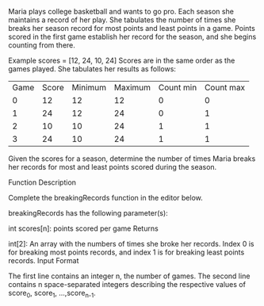 Maria plays college basketball and wants to go pro. Each season she maintains a record of her play. She tabulates the number of times she breaks her season record for most points and least points in a game. Points scored in the first game establish her record for the season, and she begins counting from there.

Example
scores = [12, 24, 10, 24]
Scores are in the same order as the games played. She tabulates her results as follows:

<table>
    <tr>
        <td>Game</td>
        <td>Score</td>
        <td>Minimum</td>
        <td>Maximum</td>
        <td>Count min</td>
        <td>Count max</td>
    </tr>
    <tr>
        <td>0</td>
        <td>12</td>
        <td>12</td>
        <td>12</td>
        <td>0</td>
        <td>0</td>
    </tr>
    <tr>
        <td>1</td>
        <td>24</td>
        <td>12</td>
        <td>24</td>
        <td>0</td>
        <td>1</td>
    </tr>
    <tr>
        <td>2</td>
        <td>10</td>
        <td>10</td>
        <td>24</td>
        <td>1</td>
        <td>1</td>
    </tr>
    <tr>
        <td>3</td>
        <td>24</td>
        <td>10</td>
        <td>24</td>
        <td>1</td>
        <td>1</td>
    </tr>
</table>

Given the scores for a season, determine the number of times Maria breaks her records for most and least points scored during the season.

Function Description

Complete the breakingRecords function in the editor below.

breakingRecords has the following parameter(s):

int scores[n]: points scored per game
Returns

int[2]: An array with the numbers of times she broke her records. Index 0 is for breaking most points records, and index 1 is for breaking least points records.
Input Format

The first line contains an integer n, the number of games.
The second line contains n space-separated integers describing the respective values of score<sub>0</sub>, score<sub>1</sub>, ...,score<sub>n-1</sub>.